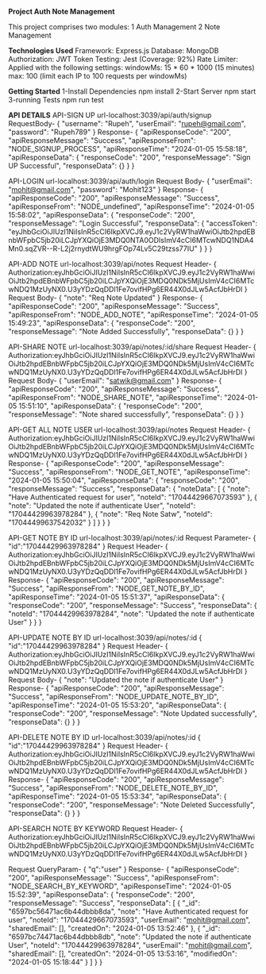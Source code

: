 **Project Auth Note Management**

This project comprises two modules:
1 Auth Management
2 Note Management

**Technologies Used**
Framework: Express.js
Database: MongoDB
Authorization: JWT Token
Testing: Jest (Coverage: 92%)
Rate Limiter: Applied with the following settings:
windowMs: 15 * 60 * 1000 (15 minutes)
max: 100 (limit each IP to 100 requests per windowMs)

**Getting Started**
1-Install Dependencies
npm install
2-Start Server
npm start
3-running Tests
npm run test


**API DETAILS**
API-SIGN UP 
url-localhost:3039/api/auth/signup
RequestBody-
{
    "username": "Rupeh",
    "userEmail": "rupeh@gmail.com",
    "password": "Rupeh789"
}
Response-
{
    "apiResponseCode": "200",
    "apiResponseMessage": "Success",
    "apiResponseFrom": "NODE_SIGNUP_PROCESS",
    "apiResponseTime": "2024-01-05 15:58:18",
    "apiResponseData": {
        "responseCode": "200",
        "responseMessage": "Sign UP Successful",
        "responseData": {}
    }
}

API-LOGIN
url-localhost:3039/api/auth/login
Request Body-
{
    "userEmail": "mohit@gmail.com",
    "password": "Mohit123"
}
Response-
{
    "apiResponseCode": "200",
    "apiResponseMessage": "Success",
    "apiResponseFrom": "NODE_undefined",
    "apiResponseTime": "2024-01-05 15:58:02",
    "apiResponseData": {
        "responseCode": "200",
        "responseMessage": "Login Successful",
        "responseData": {
            "accessToken": "eyJhbGciOiJIUzI1NiIsInR5cCI6IkpXVCJ9.eyJ1c2VyRW1haWwiOiJtb2hpdEBnbWFpbC5jb20iLCJpYXQiOjE3MDQ0NTA0ODIsImV4cCI6MTcwNDQ1NDA4Mn0.sqZVR--R-L2j2rnydtWU9hrgFOp74Lv5C29tzss77IU"
        }
    }
}

API-ADD NOTE
url-localhost:3039/api/notes
Request Header-
{
Authorization:eyJhbGciOiJIUzI1NiIsInR5cCI6IkpXVCJ9.eyJ1c2VyRW1haWwiOiJtb2hpdEBnbWFpbC5jb20iLCJpYXQiOjE3MDQ0NDk5MjUsImV4cCI6MTcwNDQ1MzUyNX0.U3yYDzQqDDl1Fe7ovifHPg6ER44X0dJLw5AcfJbHrDI
}
Request Body-
{
    "note": "Req Note Updated"
}
Response-
{
    "apiResponseCode": "200",
    "apiResponseMessage": "Success",
    "apiResponseFrom": "NODE_ADD_NOTE",
    "apiResponseTime": "2024-01-05 15:49:23",
    "apiResponseData": {
        "responseCode": "200",
        "responseMessage": "Note Added Successfully",
        "responseData": {}
    }
}

API-SHARE NOTE
url-localhost:3039/api/notes/:id/share
Request Header-
{
Authorization:eyJhbGciOiJIUzI1NiIsInR5cCI6IkpXVCJ9.eyJ1c2VyRW1haWwiOiJtb2hpdEBnbWFpbC5jb20iLCJpYXQiOjE3MDQ0NDk5MjUsImV4cCI6MTcwNDQ1MzUyNX0.U3yYDzQqDDl1Fe7ovifHPg6ER44X0dJLw5AcfJbHrDI
}
Request Body-
{
    "userEmail": "satwik@gmail.com"
}
Response-
{
    "apiResponseCode": "200",
    "apiResponseMessage": "Success",
    "apiResponseFrom": "NODE_SHARE_NOTE",
    "apiResponseTime": "2024-01-05 15:51:10",
    "apiResponseData": {
        "responseCode": "200",
        "responseMessage": "Note shared successfully",
        "responseData": {}
    }
}

API-GET ALL NOTE USER
url-localhost:3039/api/notes
Request Header-
{
Authorization:eyJhbGciOiJIUzI1NiIsInR5cCI6IkpXVCJ9.eyJ1c2VyRW1haWwiOiJtb2hpdEBnbWFpbC5jb20iLCJpYXQiOjE3MDQ0NDk5MjUsImV4cCI6MTcwNDQ1MzUyNX0.U3yYDzQqDDl1Fe7ovifHPg6ER44X0dJLw5AcfJbHrDI
}
Response-
{
    "apiResponseCode": "200",
    "apiResponseMessage": "Success",
    "apiResponseFrom": "NODE_GET_NOTE",
    "apiResponseTime": "2024-01-05 15:50:04",
    "apiResponseData": {
        "responseCode": "200",
        "responseMessage": "Success",
        "responseData": {
            "noteData": [
                {
                    "note": "Have Authenticated request for user",
                    "noteId": "17044429667073593"
                },
                {
                    "note": "Updated the note if authenticate User",
                    "noteId": "17044429963978284"
                },
                {
                    "note": "Req Note Satw",
                    "noteId": "17044499637542032"
                }
            ]
        }
    }
}

API-GET NOTE BY ID
url-localhost:3039/api/notes/:id
Request Parameter-
{
"id":"17044429963978284"
}
Request Header-
{
Authorization:eyJhbGciOiJIUzI1NiIsInR5cCI6IkpXVCJ9.eyJ1c2VyRW1haWwiOiJtb2hpdEBnbWFpbC5jb20iLCJpYXQiOjE3MDQ0NDk5MjUsImV4cCI6MTcwNDQ1MzUyNX0.U3yYDzQqDDl1Fe7ovifHPg6ER44X0dJLw5AcfJbHrDI
}
Response-
{
    "apiResponseCode": "200",
    "apiResponseMessage": "Success",
    "apiResponseFrom": "NODE_GET_NOTE_BY_ID",
    "apiResponseTime": "2024-01-05 15:51:37",
    "apiResponseData": {
        "responseCode": "200",
        "responseMessage": "Success",
        "responseData": {
            "noteId": "17044429963978284",
            "note": "Updated the note if authenticate User"
        }
    }
}

API-UPDATE NOTE BY ID
url-localhost:3039/api/notes/:id
{
"id":"17044429963978284"
}
Request Header-
{
Authorization:eyJhbGciOiJIUzI1NiIsInR5cCI6IkpXVCJ9.eyJ1c2VyRW1haWwiOiJtb2hpdEBnbWFpbC5jb20iLCJpYXQiOjE3MDQ0NDk5MjUsImV4cCI6MTcwNDQ1MzUyNX0.U3yYDzQqDDl1Fe7ovifHPg6ER44X0dJLw5AcfJbHrDI
}
Request Body-
{
    "note": "Updated the note if authenticate User"
}
Response-
{
    "apiResponseCode": "200",
    "apiResponseMessage": "Success",
    "apiResponseFrom": "NODE_UPDATE_NOTE_BY_ID",
    "apiResponseTime": "2024-01-05 15:53:20",
    "apiResponseData": {
        "responseCode": "200",
        "responseMessage": "Note Updated successfully",
        "responseData": {}
    }
}

API-DELETE NOTE BY ID
url-localhost:3039/api/notes/:id
{
"id":"17044429963978284"
}
Request Header-
{
Authorization:eyJhbGciOiJIUzI1NiIsInR5cCI6IkpXVCJ9.eyJ1c2VyRW1haWwiOiJtb2hpdEBnbWFpbC5jb20iLCJpYXQiOjE3MDQ0NDk5MjUsImV4cCI6MTcwNDQ1MzUyNX0.U3yYDzQqDDl1Fe7ovifHPg6ER44X0dJLw5AcfJbHrDI
}
Response-
{
    "apiResponseCode": "200",
    "apiResponseMessage": "Success",
    "apiResponseFrom": "NODE_DELETE_NOTE_BY_ID",
    "apiResponseTime": "2024-01-05 15:53:34",
    "apiResponseData": {
        "responseCode": "200",
        "responseMessage": "Note Deleted Successfully",
        "responseData": {}
    }
}


API-SEARCH NOTE BY KEYWORD
Request Header-
{
Authorization:eyJhbGciOiJIUzI1NiIsInR5cCI6IkpXVCJ9.eyJ1c2VyRW1haWwiOiJtb2hpdEBnbWFpbC5jb20iLCJpYXQiOjE3MDQ0NDk5MjUsImV4cCI6MTcwNDQ1MzUyNX0.U3yYDzQqDDl1Fe7ovifHPg6ER44X0dJLw5AcfJbHrDI
}

Request QueryParam-
{
"q":"user"
}
Response-
{
    "apiResponseCode": "200",
    "apiResponseMessage": "Success",
    "apiResponseFrom": "NODE_SEARCH_BY_KEYWORD",
    "apiResponseTime": "2024-01-05 15:52:39",
    "apiResponseData": {
        "responseCode": "200",
        "responseMessage": "Success",
        "responseData": [
            {
                "_id": "6597bc56471ac6b44dbbb8da",
                "note": "Have Authenticated request for user",
                "noteId": "17044429667073593",
                "userEmail": "mohit@gmail.com",
                "sharedEmail": [],
                "createdOn": "2024-01-05 13:52:46"
            },
            {
                "_id": "6597bc74471ac6b44dbbb8db",
                "note": "Updated the note if authenticate User",
                "noteId": "17044429963978284",
                "userEmail": "mohit@gmail.com",
                "sharedEmail": [],
                "createdOn": "2024-01-05 13:53:16",
                "modifiedOn": "2024-01-05 15:18:44"
            }
        ]
    }
}
